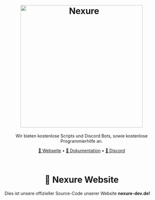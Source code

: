 <h1 align="center">
  <a href="http://nexure-dev.de" target="_blank"><img src="https://cdn.jsdelivr.net/gh/Nexure-Dev/assets@main/banner/v2-banner.png" alt="Nexure" width="400"></a>
</h1>
<p align="center">Wir bieten kostenlose Scripts und Discord Bots, sowie kostenlose Programmierhilfe an.</p>

<p align="center">
  <a href="https://nexure-dev.de" target="_blank">🔗 Webseite</a>
  •
  <a href="https://docs.nexure-dev.de" target="_blank">📕 Dokumentation</a>
  •
  <a href="https://dsc.gg/nexure" target="_blank">🦅 Discord</a>
</p>

<br>

<h1 align="center">
  🔗 Nexure Website
</h1>
<p>Dies ist unsere offizieller Source-Code unserer Website <strong>nexure-dev.de!</strong></p>
